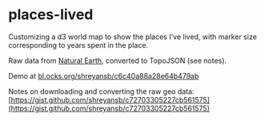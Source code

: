 places-lived
============

Customizing a d3 world map to show the places I've lived, with marker size corresponding to years spent in the place.

Raw data from [Natural Earth](www.naturalearthdata.com/downloads/110m-physical-vectors/), converted to TopoJSON (see notes).

Demo at [bl.ocks.org/shreyansb/c6c40a88a28e64b479ab](http://bl.ocks.org/shreyansb/c6c40a88a28e64b479ab)

Notes on downloading and converting the raw geo data: [https://gist.github.com/shreyansb/c72703305227cb561575](https://gist.github.com/shreyansb/c72703305227cb561575)
